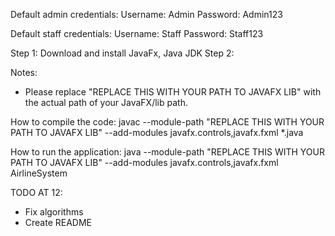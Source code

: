 Default admin credentials:
Username: Admin
Password: Admin123

Default staff credentials:
Username: Staff
Password: Staff123

Step 1: Download and install JavaFx, Java JDK
Step 2: 

Notes:
- Please replace "REPLACE THIS WITH YOUR PATH TO JAVAFX LIB" with the actual path of your JavaFX/lib path.


How to compile the code:
javac --module-path "REPLACE THIS WITH YOUR PATH TO JAVAFX LIB" --add-modules javafx.controls,javafx.fxml *.java

How to run the application:
java --module-path "REPLACE THIS WITH YOUR PATH TO JAVAFX LIB" --add-modules javafx.controls,javafx.fxml AirlineSystem


TODO AT 12:
- Fix algorithms
- Create README 